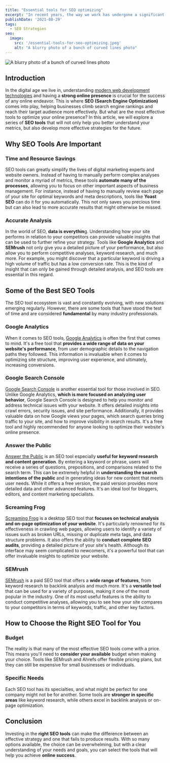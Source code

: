 ```yaml
---
title: "Essential tools for SEO optimizing"
excerpt: "In recent years, the way we work has undergone a significant transformation, largely due to advancements in technology and changing attitudes toward work-life balance. One of the most notable changes has been the rise of remote work, allowing employees to work from the comfort of their own homes."
publishDate: '2021-08-29'
tags:
  - SEO Strategies
seo:
  image:
    src: '/essential-tools-for-seo-optimizing.jpeg'
    alt: "A blurry photo of a bunch of curved lines photo"
---
```


![A blurry photo of a bunch of curved lines photo](/essential-tools-for-seo-optimizing.jpeg)

## Introduction

In the digital age we live in, understanding [modern web development technologies](https://www.serp-secrets.com/technical-seo/understanding-shadow-dom-for-a-optimized-indexing/) and having a **strong online presence** is crucial for the success of any online endeavor. This is where **SEO (Search Engine Optimization)** comes into play, helping businesses climb search engine rankings and reach their target audience more effectively. But what are the most effective tools to optimize your online presence? In this article, we will explore a series of **SEO tools** that will not only help you better understand your metrics, but also develop more effective strategies for the future.

## Why SEO Tools Are Important

### Time and Resource Savings

SEO tools can greatly simplify the lives of digital marketing experts and website owners. Instead of having to manually perform complex analyses and monitor a myriad of metrics, these tools **automate many of the processes**, allowing you to focus on other important aspects of business management. For instance, instead of having to manually review each page of your site for optimal keywords and meta descriptions, tools like **Yoast SEO** can do it for you automatically. This not only saves you precious time but can also lead to more accurate results that might otherwise be missed.

### Accurate Analysis

In the world of SEO, **data is everythin**g. Understanding how your site performs in relation to your competitors can provide valuable insights that can be used to further refine your strategy. Tools like **Google Analytics** and **SEMrush** not only give you a detailed picture of your performance, but also allow you to perform competitive analyses, keyword research, and much more. For example, you might discover that a particular keyword is driving a high volume of traffic but has a low conversion rate. This is the kind of insight that can only be gained through detailed analysis, and SEO tools are essential in this regard.

## Some of the Best SEO Tools

The SEO tool ecosystem is vast and constantly evolving, with new solutions emerging regularly. However, there are some tools that have stood the test of time and are considered **fundamental** by many industry professionals.

### Google Analytics

When it comes to SEO tools, [Google Analytics](https://analytics.google.com/) is often the first that comes to mind. It's a free tool that **provides a wide range of data on your website's performance**, from user demographic details to the navigation paths they followed. This information is invaluable when it comes to optimizing site structure, improving user experience, and ultimately, increasing conversions.

### Google Search Console

[Google Search Console](https://search.google.com/search-console) is another essential tool for those involved in SEO. Unlike Google Analytics, **which is more focused on analyzing user behavior**, Google Search Console is designed to help you monitor and address technical issues with your website. It offers detailed insights into crawl errors, security issues, and site performance. Additionally, it provides valuable data on how Google views your pages, which search queries bring traffic to your site, and how to improve visibility in search results. It's a free tool and highly recommended for anyone looking to optimize their website's online presence.

### Answer the Public

[Answer the Public](https://answerthepublic.com/) is an SEO tool especially **useful for keyword research and content generation**. By entering a keyword or phrase, users will receive a series of questions, prepositions, and comparisons related to the search term. This can be extremely helpful in **understanding the search intentions of the public** and in generating ideas for new content that meets user needs. While it offers a free version, the paid version provides more detailed data and other advanced features. It's an ideal tool for bloggers, editors, and content marketing specialists.

### Screaming Frog

[Screaming Frog](https://www.screamingfrog.co.uk/seo-spider/) is a desktop SEO tool that **focuses on technical analysis and on-page optimization of your website**. It's particularly renowned for its effectiveness in crawling web pages, allowing users to identify a variety of issues such as broken URLs, missing or duplicate meta tags, and data structure problems. It also offers the ability to **conduct complete SEO audits**, providing a detailed picture of your site's health. Although its interface may seem complicated to newcomers, it's a powerful tool that can offer invaluable insights to optimize your website.

### SEMrush

[SEMrush](https://it.semrush.com/) is a paid SEO tool that offers a **wide range of features**, from keyword research to backlink analysis and much more. It's a **versatile tool** that can be used for a variety of purposes, making it one of the most popular in the industry. One of its most useful features is the ability to conduct competitive analyses, allowing you to see how your site compares to your competitors in terms of keywords, traffic, and other key factors.

## How to Choose the Right SEO Tool for You

### Budget

The reality is that many of the most effective SEO tools come with a price. This means you'll need to **consider your available** budget when making your choice. Tools like SEMrush and Ahrefs offer flexible pricing plans, but they can still be expensive for small businesses or individuals.

### Specific Needs

Each SEO tool has its specialties, and what might be perfect for one company might not be for another. Some tools are **stronger in specific areas** like keyword research, while others excel in backlink analysis or on-page optimization.

## Conclusion

Investing in the **right SEO tools** can make the difference between an effective strategy and one that fails to produce results. With so many options available, the choice can be overwhelming, but with a clear understanding of your needs and goals, you can select the tools that will help you achieve **online success**.
